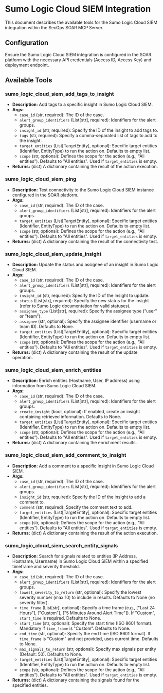 # Sumo Logic Cloud SIEM Integration

This document describes the available tools for the Sumo Logic Cloud SIEM integration within the SecOps SOAR MCP Server.

## Configuration

Ensure the Sumo Logic Cloud SIEM integration is configured in the SOAR platform with the necessary API credentials (Access ID, Access Key) and deployment endpoint.

## Available Tools

### sumo_logic_cloud_siem_add_tags_to_insight
- **Description:** Add tags to a specific insight in Sumo Logic Cloud SIEM.
- **Args:**
    - `case_id` (str, required): The ID of the case.
    - `alert_group_identifiers` (List[str], required): Identifiers for the alert groups.
    - `insight_id` (str, required): Specify the ID of the insight to add tags to.
    - `tags` (str, required): Specify a comma-separated list of tags to add to the insight.
    - `target_entities` (List[TargetEntity], optional): Specific target entities (Identifier, EntityType) to run the action on. Defaults to empty list.
    - `scope` (str, optional): Defines the scope for the action (e.g., "All entities"). Defaults to "All entities". Used if `target_entities` is empty.
- **Returns:** (dict) A dictionary containing the result of the action execution.

### sumo_logic_cloud_siem_ping
- **Description:** Test connectivity to the Sumo Logic Cloud SIEM instance configured in the SOAR platform.
- **Args:**
    - `case_id` (str, required): The ID of the case.
    - `alert_group_identifiers` (List[str], required): Identifiers for the alert groups.
    - `target_entities` (List[TargetEntity], optional): Specific target entities (Identifier, EntityType) to run the action on. Defaults to empty list.
    - `scope` (str, optional): Defines the scope for the action (e.g., "All entities"). Defaults to "All entities". Used if `target_entities` is empty.
- **Returns:** (dict) A dictionary containing the result of the connectivity test.

### sumo_logic_cloud_siem_update_insight
- **Description:** Update the status and assignee of an insight in Sumo Logic Cloud SIEM.
- **Args:**
    - `case_id` (str, required): The ID of the case.
    - `alert_group_identifiers` (List[str], required): Identifiers for the alert groups.
    - `insight_id` (str, required): Specify the ID of the insight to update.
    - `status` (List[str], required): Specify the new status for the insight (refer to Sumo Logic documentation for valid statuses).
    - `assignee_type` (List[str], required): Specify the assignee type ("user" or "team").
    - `assignee` (str, optional): Specify the assignee identifier (username or team ID). Defaults to None.
    - `target_entities` (List[TargetEntity], optional): Specific target entities (Identifier, EntityType) to run the action on. Defaults to empty list.
    - `scope` (str, optional): Defines the scope for the action (e.g., "All entities"). Defaults to "All entities". Used if `target_entities` is empty.
- **Returns:** (dict) A dictionary containing the result of the update operation.

### sumo_logic_cloud_siem_enrich_entities
- **Description:** Enrich entities (Hostname, User, IP address) using information from Sumo Logic Cloud SIEM.
- **Args:**
    - `case_id` (str, required): The ID of the case.
    - `alert_group_identifiers` (List[str], required): Identifiers for the alert groups.
    - `create_insight` (bool, optional): If enabled, create an insight containing retrieved information. Defaults to None.
    - `target_entities` (List[TargetEntity], optional): Specific target entities (Identifier, EntityType) to run the action on. Defaults to empty list.
    - `scope` (str, optional): Defines the scope for the action (e.g., "All entities"). Defaults to "All entities". Used if `target_entities` is empty.
- **Returns:** (dict) A dictionary containing the enrichment results.

### sumo_logic_cloud_siem_add_comment_to_insight
- **Description:** Add a comment to a specific insight in Sumo Logic Cloud SIEM.
- **Args:**
    - `case_id` (str, required): The ID of the case.
    - `alert_group_identifiers` (List[str], required): Identifiers for the alert groups.
    - `insight_id` (str, required): Specify the ID of the insight to add a comment to.
    - `comment` (str, required): Specify the comment text to add.
    - `target_entities` (List[TargetEntity], optional): Specific target entities (Identifier, EntityType) to run the action on. Defaults to empty list.
    - `scope` (str, optional): Defines the scope for the action (e.g., "All entities"). Defaults to "All entities". Used if `target_entities` is empty.
- **Returns:** (dict) A dictionary containing the result of the action execution.

### sumo_logic_cloud_siem_search_entity_signals
- **Description:** Search for signals related to entities (IP Address, Hostname, Username) in Sumo Logic Cloud SIEM within a specified timeframe and severity threshold.
- **Args:**
    - `case_id` (str, required): The ID of the case.
    - `alert_group_identifiers` (List[str], required): Identifiers for the alert groups.
    - `lowest_severity_to_return` (str, optional): Specify the lowest severity number (max 10) to include in results. Defaults to None (no severity filter).
    - `time_frame` (List[str], optional): Specify a time frame (e.g., ["Last 24 Hours"], ["Custom"], ["5 Minutes Around Alert Time"]). If "Custom", `start_time` is required. Defaults to None.
    - `start_time` (str, optional): Specify the start time (ISO 8601 format). Mandatory if `time_frame` is "Custom". Defaults to None.
    - `end_time` (str, optional): Specify the end time (ISO 8601 format). If `time_frame` is "Custom" and not provided, uses current time. Defaults to None.
    - `max_signals_to_return` (str, optional): Specify max signals per entity (Default: 50). Defaults to None.
    - `target_entities` (List[TargetEntity], optional): Specific target entities (Identifier, EntityType) to run the action on. Defaults to empty list.
    - `scope` (str, optional): Defines the scope for the action (e.g., "All entities"). Defaults to "All entities". Used if `target_entities` is empty.
- **Returns:** (dict) A dictionary containing the signals found for the specified entities.
